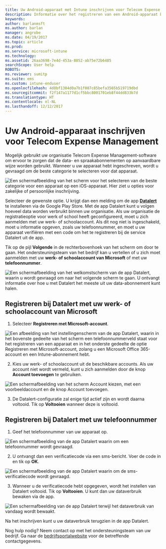 ```yaml
---
title: Uw Android-apparaat met Intune inschrijven voor Telecom Expense Management
description: Informatie over het registreren van een Android-apparaat bij Telecom Expense Management.
keywords: 
author: barlanmsft
ms.author: barlan
manager: angrobe
ms.date: 04/19/2017
ms.topic: article
ms.prod: 
ms.service: microsoft-intune
ms.technology: 
ms.assetid: 26aa3698-7e4d-453a-8852-ab75e72b6485
searchScope: User help
ROBOTS: 
ms.reviewer: sumitp
ms.suite: ems
ms.custom: intune-enduser
ms.openlocfilehash: 4d8bf1304d0a7b1f007c85befa3565b519719dbd
ms.sourcegitcommit: f2f147a1177d1cf5bbc8001701eb8f44dd833b7d
ms.translationtype: HT
ms.contentlocale: nl-NL
ms.lasthandoff: 12/12/2017
---
```

# <a name="enroll-your-android-device-in-telecom-expense-management"></a>Uw Android-apparaat inschrijven voor Telecom Expense Management

Mogelijk gebruikt uw organisatie Telecom Expense Management-software om ervoor te zorgen dat de data- en spraakabonnementen op aanvaardbare wijze worden gebruikt. Wanneer u uw apparaat hebt ingeschreven, wordt u gevraagd om de beste categorie te selecteren voor dat apparaat.

![Een schermafbeelding van het scherm voor het selecteren van de beste categorie voor een apparaat op een iOS-apparaat. Hier ziet u opties voor zakelijke of persoonlijke inschrijving.](./media/and-enroll-11-tem-select-best-category.png)

Selecteer de gewenste optie. U krijgt dan een melding om de app [__Datalert__](https://play.google.com/store/apps/details?id=fr.memobox.databox) te installeren via de Google Play Store. Met de app Datalert kunt u volgen hoeveel data worden verbruikt binnen uw organisatie. Als uw organisatie de registratieoptie voor werk of school heeft geconfigureerd, moet u zich aanmelden met uw werk- of schoolaccount. Als dit nog niet is ingeschakeld, moet u informatie opgeven, zoals uw telefoonnummer, en moet u uw apparaat verifiëren met een code om het te registreren bij de service Datalert uit de app.

Tik op de pijl __Volgende__ in de rechterbovenhoek van het scherm om door te gaan. Het ondersteuningsteam van het bedrijf kan u vertellen of u zich moet aanmelden met uw __werk- of schoolaccount van Microsoft__ of met uw __telefoonnummer__.

  ![Een schermafbeelding van het welkomstscherm van de app Datalert, waarin u wordt gevraagd om naar het volgende scherm te gaan. U ontvangt informatie over hoe u met Datalert het meeste uit uw data-abonnement kunt halen.](./media/and-enroll-12-tem-datalert-setup.png)

## <a name="enroll-into-datalert-using-your-microsoft-work-or-school-account"></a>Registreren bij Datalert met uw werk- of schoolaccount van Microsoft

1. Selecteer __Registreren met Microsoft-account__.

  ![Een afbeelding van het instellingenscherm van de app Datalert, waarin in het bovenste gedeelte van het scherm een telefoonnummerveld staat voor het registreren van een apparaat en in het onderste gedeelte de optie Registreren met Microsoft-account, zolang u een Microsoft Office 365-account en een Intune-abonnement hebt.](./media/and-enroll-12a-tem-datalert-enroll-msft-account.png)

2. Kies uw werk- of schoolaccount uit de beschikbare accounts. Als uw account niet wordt vermeld, kunt u zich aanmelden door de knop **Account toevoegen** te gebruiken.

  ![Een schermafbeelding van het scherm Account kiezen, met een voorbeeldaccount en de knop Account toevoegen.](./media/and-enroll-12b-tem-datalert-enroll-select-msft-account.png)

3. De Datalert-configuratie zal enige tijd actief zijn en wordt daarna voltooid. Tik op __Voltooien__ wanneer deze is voltooid.

## <a name="enroll-into-datalert-using-your-phone-number"></a>Registreren bij Datalert met uw telefoonnummer

1. Geef het telefoonnummer van uw apparaat op.

  ![Een schermafbeelding van de app Datalert waarin om een telefoonnummer wordt gevraagd.](./media/and-enroll-13-tem-datalert-phone-number.png)

2. U ontvangt dan een verificatiecode via een sms-bericht. Voer de code in en tik op __OK__.

  ![Een schermafbeelding van de app Datalert waarin om de sms-verificatiecode wordt gevraagd.](./media/and-enroll-14-tem-datalert-sms.png)

3. Wanneer u de verificatiecode hebt opgegeven, wordt het instellen van Datalert voltooid. Tik op __Voltooien__. U kunt dan uw dataverbruik bewaken via de app.

  ![Een schermafbeelding van de app Datalert terwijl het dataverbruik van vandaag wordt bewaakt.](./media/and-enroll-15-tem-datalert-monitoring-active.png)

Na het inschrijven kunt u uw dataverbruik terugzien in de app Datalert.

Nog hulp nodig? Neem contact op met het ondersteuningsteam van uw bedrijf. Ga naar de [bedrijfsportalwebsite](https://portal.manage.microsoft.com#HelpDeskDialog) voor de betreffende contactgegevens.

